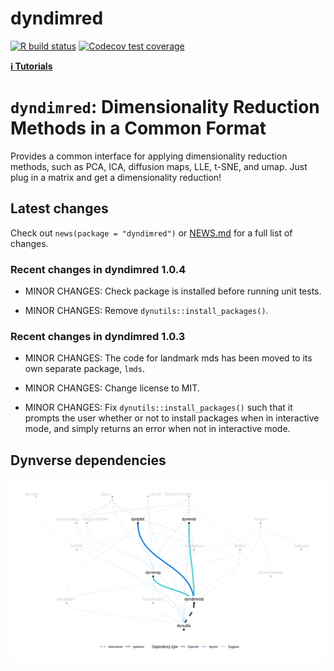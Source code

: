 dyndimred
================

<!-- badges: start -->

[![R build
status](https://github.com/dynverse/dyndimred/workflows/R-CMD-check/badge.svg)](https://github.com/dynverse/dyndimred/actions)
[![Codecov test
coverage](https://codecov.io/gh/dynverse/dyndimred/branch/master/graph/badge.svg)](https://codecov.io/gh/dynverse/dyndimred?branch=master)
<!-- badges: end -->

[**ℹ️ Tutorials**](https://dynverse.org)

# `dyndimred`: Dimensionality Reduction Methods in a Common Format

Provides a common interface for applying dimensionality reduction
methods, such as PCA, ICA, diffusion maps, LLE, t-SNE, and umap. Just
plug in a matrix and get a dimensionality reduction!

## Latest changes

Check out `news(package = "dyndimred")` or [NEWS.md](NEWS.md) for a full
list of changes.

<!-- This section gets automatically generated from inst/NEWS.md, and also generates inst/NEWS -->

### Recent changes in dyndimred 1.0.4

-   MINOR CHANGES: Check package is installed before running unit tests.

-   MINOR CHANGES: Remove `dynutils::install_packages()`.

### Recent changes in dyndimred 1.0.3

-   MINOR CHANGES: The code for landmark mds has been moved to its own
    separate package, `lmds`.

-   MINOR CHANGES: Change license to MIT.

-   MINOR CHANGES: Fix `dynutils::install_packages()` such that it
    prompts the user whether or not to install packages when in
    interactive mode, and simply returns an error when not in
    interactive mode.

## Dynverse dependencies

<!-- Generated by "update_dependency_graphs.R" in the main dynverse repo -->

![](man/figures/dependencies.png)
